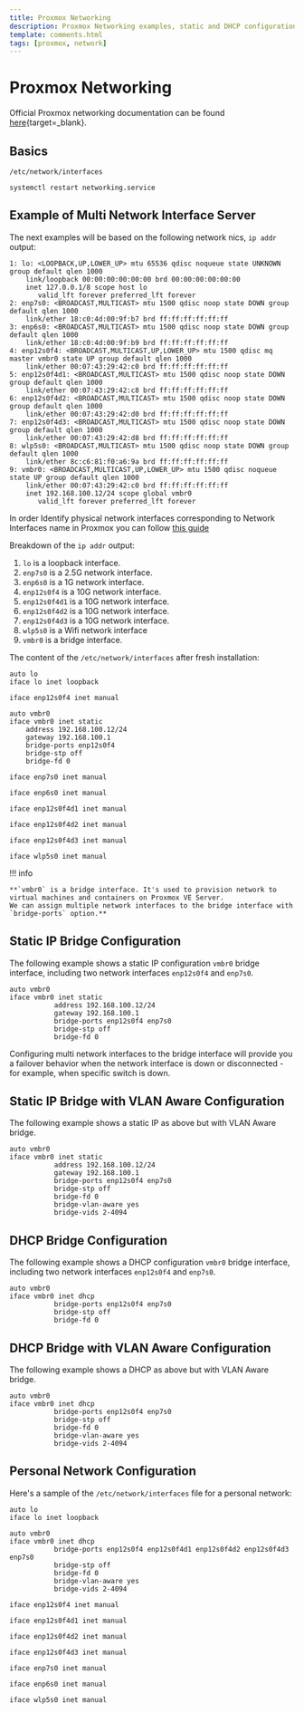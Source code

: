 ```yaml
---
title: Proxmox Networking
description: Proxmox Networking examples, static and DHCP configuration and vlan aware configuration
template: comments.html
tags: [proxmox, network]
---
```


# Proxmox Networking

Official Proxmox networking documentation can be found [here][proxmox-network-configuration-url]{target=\_blank}.

## Basics

```shell title="Proxmox network configuration file location"
/etc/network/interfaces
```

```shell title="Restart proxmox network service to apply changes"
systemctl restart networking.service
```

## Example of Multi Network Interface Server

The next examples will be based on the following network nics, `ip addr` output:

```shell
1: lo: <LOOPBACK,UP,LOWER_UP> mtu 65536 qdisc noqueue state UNKNOWN group default qlen 1000
    link/loopback 00:00:00:00:00:00 brd 00:00:00:00:00:00
    inet 127.0.0.1/8 scope host lo
       valid_lft forever preferred_lft forever
2: enp7s0: <BROADCAST,MULTICAST> mtu 1500 qdisc noop state DOWN group default qlen 1000
    link/ether 18:c0:4d:00:9f:b7 brd ff:ff:ff:ff:ff:ff
3: enp6s0: <BROADCAST,MULTICAST> mtu 1500 qdisc noop state DOWN group default qlen 1000
    link/ether 18:c0:4d:00:9f:b9 brd ff:ff:ff:ff:ff:ff
4: enp12s0f4: <BROADCAST,MULTICAST,UP,LOWER_UP> mtu 1500 qdisc mq master vmbr0 state UP group default qlen 1000
    link/ether 00:07:43:29:42:c0 brd ff:ff:ff:ff:ff:ff
5: enp12s0f4d1: <BROADCAST,MULTICAST> mtu 1500 qdisc noop state DOWN group default qlen 1000
    link/ether 00:07:43:29:42:c8 brd ff:ff:ff:ff:ff:ff
6: enp12s0f4d2: <BROADCAST,MULTICAST> mtu 1500 qdisc noop state DOWN group default qlen 1000
    link/ether 00:07:43:29:42:d0 brd ff:ff:ff:ff:ff:ff
7: enp12s0f4d3: <BROADCAST,MULTICAST> mtu 1500 qdisc noop state DOWN group default qlen 1000
    link/ether 00:07:43:29:42:d8 brd ff:ff:ff:ff:ff:ff
8: wlp5s0: <BROADCAST,MULTICAST> mtu 1500 qdisc noop state DOWN group default qlen 1000
    link/ether 8c:c6:81:f0:a6:9a brd ff:ff:ff:ff:ff:ff
9: vmbr0: <BROADCAST,MULTICAST,UP,LOWER_UP> mtu 1500 qdisc noqueue state UP group default qlen 1000
    link/ether 00:07:43:29:42:c0 brd ff:ff:ff:ff:ff:ff
    inet 192.168.100.12/24 scope global vmbr0
       valid_lft forever preferred_lft forever
```

In order Identify physical network interfaces corresponding to Network Interfaces name in Proxmox you can follow [this guide][identify-nics-url]

Breakdown of the `ip addr` output:

1. `lo` is a loopback interface.
2. `enp7s0` is a 2.5G network interface.
3. `enp6s0` is a 1G network interface.
4. `enp12s0f4` is a 10G network interface.
5. `enp12s0f4d1` is a 10G network interface.
6. `enp12s0f4d2` is a 10G network interface.
7. `enp12s0f4d3` is a 10G network interface.
8. `wlp5s0` is a Wifi network interface
9. `vmbr0` is a bridge interface.

The content of the `/etc/network/interfaces` after fresh installation:

```shell
auto lo
iface lo inet loopback

iface enp12s0f4 inet manual

auto vmbr0
iface vmbr0 inet static
	address 192.168.100.12/24
	gateway 192.168.100.1
	bridge-ports enp12s0f4
	bridge-stp off
	bridge-fd 0

iface enp7s0 inet manual

iface enp6s0 inet manual

iface enp12s0f4d1 inet manual

iface enp12s0f4d2 inet manual

iface enp12s0f4d3 inet manual

iface wlp5s0 inet manual
```

!!! info

    **`vmbr0` is a bridge interface. It's used to provision network to virtual machines and containers on Proxmox VE Server.
    We can assign multiple network interfaces to the bridge interface with `bridge-ports` option.**

## Static IP Bridge Configuration

The following example shows a static IP configuration `vmbr0` bridge interface, including two network interfaces `enp12s0f4` and `enp7s0`.

```config
auto vmbr0
iface vmbr0 inet static
           address 192.168.100.12/24
           gateway 192.168.100.1
           bridge-ports enp12s0f4 enp7s0
           bridge-stp off
           bridge-fd 0
```

Configuring multi network interfaces to the bridge interface will provide you a failover behavior when the network interface is down or disconnected - for example, when specific switch is down.

## Static IP Bridge with VLAN Aware Configuration

The following example shows a static IP as above but with VLAN Aware bridge.

```config hl_lines="8 9"
auto vmbr0
iface vmbr0 inet static
           address 192.168.100.12/24
           gateway 192.168.100.1
           bridge-ports enp12s0f4 enp7s0
           bridge-stp off
           bridge-fd 0
           bridge-vlan-aware yes
           bridge-vids 2-4094
```

## DHCP Bridge Configuration

The following example shows a DHCP configuration `vmbr0` bridge interface, including two network interfaces `enp12s0f4` and `enp7s0`.

```config
auto vmbr0
iface vmbr0 inet dhcp
           bridge-ports enp12s0f4 enp7s0
           bridge-stp off
           bridge-fd 0
```

## DHCP Bridge with VLAN Aware Configuration

The following example shows a DHCP as above but with VLAN Aware bridge.

```config
auto vmbr0
iface vmbr0 inet dhcp
           bridge-ports enp12s0f4 enp7s0
           bridge-stp off
           bridge-fd 0
           bridge-vlan-aware yes
           bridge-vids 2-4094
```

## Personal Network Configuration

Here's a sample of the `/etc/network/interfaces` file for a personal network:

```shell
auto lo
iface lo inet loopback

auto vmbr0
iface vmbr0 inet dhcp
           bridge-ports enp12s0f4 enp12s0f4d1 enp12s0f4d2 enp12s0f4d3 enp7s0
           bridge-stp off
           bridge-fd 0
           bridge-vlan-aware yes
           bridge-vids 2-4094

iface enp12s0f4 inet manual

iface enp12s0f4d1 inet manual

iface enp12s0f4d2 inet manual

iface enp12s0f4d3 inet manual

iface enp7s0 inet manual

iface enp6s0 inet manual

iface wlp5s0 inet manual
```

<!-- appendices -->

<!-- urls -->

[identify-nics-url]: ../../../linux/Network/identify-nics.md
[proxmox-network-configuration-url]: https://pve.proxmox.com/wiki/Network_Configuration 'Proxmox VE Server Network Configuration Wiki'

<!-- images -->

[default-ipv6-proxmox-img]: ../assets/images/1ee15c1c-bd9a-11ec-926f-3b1ee33b95ee.jpg 'Default IPv6 Proxmox Image'
[no-ipv6-proxmox-img]: ../assets/images/542c7a30-bd9c-11ec-848e-932ce851a8c3.jpg 'No IPv6 Proxmox Image'

<!-- end appendices -->
